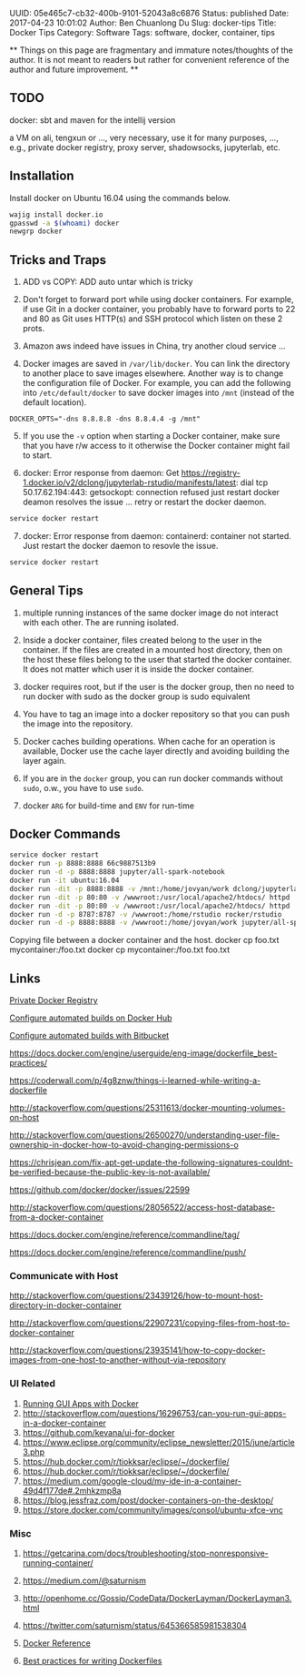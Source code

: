 UUID: 05e465c7-cb32-400b-9101-52043a8c6876
Status: published
Date: 2017-04-23 10:01:02
Author: Ben Chuanlong Du
Slug: docker-tips
Title: Docker Tips
Category: Software
Tags: software, docker, container, tips

**
Things on this page are
fragmentary and immature notes/thoughts of the author.
It is not meant to readers
but rather for convenient reference of the author and future improvement.
**

## TODO

docker: sbt and maven for the intellij version

a VM on ali, tengxun or ..., very necessary, use it for many purposes, ..., e.g., private docker registry, proxy server, shadowsocks, jupyterlab, etc.

## Installation

Install docker on Ubuntu 16.04 using the commands below.
```bash
wajig install docker.io
gpasswd -a $(whoami) docker
newgrp docker
```

## Tricks and Traps

1. ADD vs COPY: ADD auto untar which is tricky 

2. Don't forget to forward port while using docker containers. 
For example, if use Git in a docker container,
you probably have to forward ports to 22 and 80 as Git uses HTTP(s) and SSH protocol which listen on these 2 prots.

3. Amazon aws indeed have issues in China, try another cloud service ...

4. Docker images are saved in `/var/lib/docker`. 
You can link the directory to another place to save images elsewhere.
Another way is to change the configuration file of Docker.
For example, 
you can add the following into `/etc/default/docker` 
to save docker images into `/mnt` (instead of the default location).
```
DOCKER_OPTS="-dns 8.8.8.8 -dns 8.8.4.4 -g /mnt"
```

5. If you use the `-v` option when starting a Docker container, 
make sure that you have r/w access to it otherwise the Docker container might fail to start.

6. docker: Error response from daemon: Get https://registry-1.docker.io/v2/dclong/jupyterlab-rstudio/manifests/latest: dial tcp 50.17.62.194:443: getsockopt: connection refused just restart docker deamon resolves the issue ...
retry or restart the docker daemon.
```bash
service docker restart
```

7. docker: Error response from daemon: containerd: container not started.
Just restart the docker daemon to resovle the issue.
```bash
service docker restart
```

## General Tips

1. multiple running instances of the same docker image do not interact with each other. 
The are running isolated.

2. Inside a docker container, 
files created belong to the user in the container. 
If the files are created in a mounted host directory,
then on the host these files belong to the user that started the docker container.
It does not matter which user it is inside the docker container. 

3. docker requires root, but if the user is the docker group, 
then no need to run docker with sudo 
as the docker group is sudo equivalent

4. You have to tag an image into a docker repository 
so that you can push the image into the repository. 

5. Docker caches building operations. 
When cache for an operation is available, 
Docker use the cache layer directly and avoiding building the layer again.

6. If you are in the `docker` group, 
you can run docker commands without `sudo`,
o.w., you have to use `sudo`.

7. docker `ARG` for build-time and `ENV` for run-time

## Docker Commands

```bash
service docker restart
docker run -p 8888:8888 66c9887513b9
docker run -d -p 8888:8888 jupyter/all-spark-notebook
docker run -it ubuntu:16.04
docker run -dit -p 8888:8888 -v /mnt:/home/jovyan/work dclong/jupyterlab-spark-all
docker run -dit -p 80:80 -v /wwwroot:/usr/local/apache2/htdocs/ httpd
docker run -dit -p 80:80 -v /wwwroot:/usr/local/apache2/htdocs/ httpd
docker run -d -p 8787:8787 -v /wwwroot:/home/rstudio rocker/rstudio
docker run -d -p 8888:8888 -v /wwwroot:/home/jovyan/work jupyter/all-spark-notebook
```

Copying file between a docker container and the host.
docker cp foo.txt mycontainer:/foo.txt 
docker cp mycontainer:/foo.txt foo.txt


## Links

[Private Docker Registry](https://docs.docker.com/registry/deploying/)

[Configure automated builds on Docker Hub](https://docs.docker.com/docker-hub/builds/)

[Configure automated builds with Bitbucket](https://docs.docker.com/docker-hub/bitbucket/)

https://docs.docker.com/engine/userguide/eng-image/dockerfile_best-practices/

https://coderwall.com/p/4g8znw/things-i-learned-while-writing-a-dockerfile

http://stackoverflow.com/questions/25311613/docker-mounting-volumes-on-host

http://stackoverflow.com/questions/26500270/understanding-user-file-ownership-in-docker-how-to-avoid-changing-permissions-o

https://chrisjean.com/fix-apt-get-update-the-following-signatures-couldnt-be-verified-because-the-public-key-is-not-available/

https://github.com/docker/docker/issues/22599

http://stackoverflow.com/questions/28056522/access-host-database-from-a-docker-container

https://docs.docker.com/engine/reference/commandline/tag/

https://docs.docker.com/engine/reference/commandline/push/

### Communicate with Host

http://stackoverflow.com/questions/23439126/how-to-mount-host-directory-in-docker-container

http://stackoverflow.com/questions/22907231/copying-files-from-host-to-docker-container

http://stackoverflow.com/questions/23935141/how-to-copy-docker-images-from-one-host-to-another-without-via-repository

### UI Related
1. [Running GUI Apps with Docker](http://fabiorehm.com/blog/2014/09/11/running-gui-apps-with-docker/)
2. <http://stackoverflow.com/questions/16296753/can-you-run-gui-apps-in-a-docker-container>
2. <https://github.com/kevana/ui-for-docker>
2. <https://www.eclipse.org/community/eclipse_newsletter/2015/june/article3.php>
2. <https://hub.docker.com/r/tiokksar/eclipse/~/dockerfile/>
2. <https://hub.docker.com/r/tiokksar/eclipse/~/dockerfile/>
2. <https://medium.com/google-cloud/my-ide-in-a-container-49d4f177de#.2mhkzmp8a>
2. <https://blog.jessfraz.com/post/docker-containers-on-the-desktop/>
2. <https://store.docker.com/community/images/consol/ubuntu-xfce-vnc>

### Misc
1. <https://getcarina.com/docs/troubleshooting/stop-nonresponsive-running-container/>
2. <https://medium.com/@saturnism> 
3. <http://openhome.cc/Gossip/CodeData/DockerLayman/DockerLayman3.html>
4. <https://twitter.com/saturnism/status/645366585981538304>


1. [Docker Reference](https://docs.docker.com/engine/reference/builder/)

2. [Best practices for writing Dockerfiles](https://docs.docker.com/engine/userguide/eng-image/dockerfile_best-practices/)


